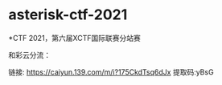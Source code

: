 # asterisk-ctf-2021
*CTF 2021，第六届XCTF国际联赛分站赛

和彩云分流：

链接: https://caiyun.139.com/m/i?175CkdTsq6dJx  提取码:yBsG

